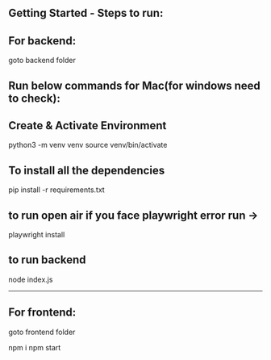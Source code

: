 ## Getting Started - Steps to run:
## For backend:
goto backend folder

## Run below commands for Mac(for windows need to check):
## Create & Activate Environment
python3 -m venv venv
source venv/bin/activate

## To install all the dependencies 
pip install -r requirements.txt

## to run open air if you face playwright error run ->
playwright install

## to run backend
node index.js

-------------------------------------------- 

## For frontend:
goto frontend folder

npm i
npm start